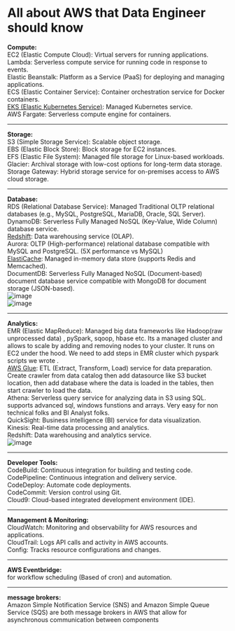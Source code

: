 # All about AWS that Data Engineer should know

**Compute:**  
EC2 (Elastic Compute Cloud): Virtual servers for running applications.  
Lambda: Serverless compute service for running code in response to events.  
Elastic Beanstalk: Platform as a Service (PaaS) for deploying and managing applications.  
ECS (Elastic Container Service): Container orchestration service for Docker containers.  
[EKS (Elastic Kubernetes Service)](https://github.com/vineetprasad19/AWS/blob/main/Kubernetes/README.md): Managed Kubernetes service.  
AWS Fargate: Serverless compute engine for containers.  
************************************************************************************************
**Storage:**  
S3 (Simple Storage Service): Scalable object storage.  
EBS (Elastic Block Store): Block storage for EC2 instances.  
EFS (Elastic File System): Managed file storage for Linux-based workloads.  
Glacier: Archival storage with low-cost options for long-term data storage.  
Storage Gateway: Hybrid storage service for on-premises access to AWS cloud storage.  
************************************************************************************************
**Database:**  
RDS (Relational Database Service): Managed Traditional OLTP relational databases (e.g., MySQL, PostgreSQL, MariaDB, Oracle, SQL Server).  
DynamoDB: Serverless Fully Managed NoSQL (Key-Value, Wide Column) database service.  
[Redshift](https://github.com/vineetprasad19/AWS/tree/main/AWS%20Redshift#aws-redshift---complete-guide): Data warehousing service (OLAP).  
Aurora: OLTP (High-performance) relational database compatible with MySQL and PostgreSQL. (5X performance vs MySQL)  
[ElastiCache](https://github.com/vineetprasad19/AWS/blob/main/ElasticCache/README.md): Managed in-memory data store (supports Redis and Memcached).  
DocumentDB: Serverless Fully Managed NoSQL (Document-based) document database service compatible with MongoDB for document storage (JSON-based).   
![image](https://github.com/user-attachments/assets/0fb1340d-f817-4784-a229-8355a6e311d4)  
![image](https://github.com/user-attachments/assets/438d859c-d35a-44b1-b457-ebd6fa0a3744)  
************************************************************************************************
**Analytics:**  
EMR (Elastic MapReduce): Managed big data frameworks like Hadoop(raw unprocessed data) , pySpark, sqoop, hbase etc. Its a managed cluster and allows to scale by adding and removing nodes to your cluster. 
It runs on EC2 under the hood. We need to add steps in EMR cluster which pyspark scripts we wrote .  
[AWS Glue](https://github.com/vineetprasad19/AWS/blob/main/AWS%20Glue/README.md): ETL (Extract, Transform, Load) service for data preparation. Create crawler from data catalog then add datasource like S3 bucket location, then add database where the data is loaded in the tables, then start crawler to load the data.  
Athena: Serverless query service for analyzing data in S3 using SQL. supports advanced sql, windows funstions and arrays. Very easy for non technical folks and BI Analyst folks.  
QuickSight: Business intelligence (BI) service for data visualization.  
Kinesis: Real-time data processing and analytics.  
Redshift: Data warehousing and analytics service.  
![image](https://github.com/user-attachments/assets/b2f4e1e2-eaa6-4b51-849e-4cc933ddec9c)
************************************************************************************************
**Developer Tools:**  
CodeBuild: Continuous integration for building and testing code.  
CodePipeline: Continuous integration and delivery service.  
CodeDeploy: Automate code deployments.  
CodeCommit: Version control using Git.  
Cloud9: Cloud-based integrated development environment (IDE).  
************************************************************************************************
**Management & Monitoring:**  
CloudWatch: Monitoring and observability for AWS resources and applications.  
CloudTrail: Logs API calls and activity in AWS accounts.  
Config: Tracks resource configurations and changes.  
************************************************************************************************
**AWS Eventbridge:**  
for workflow scheduling (Based of cron) and automation.  
************************************************************************************************
**message brokers:**  
Amazon Simple Notification Service (SNS) and Amazon Simple Queue Service (SQS) are both message brokers in AWS that allow for asynchronous communication between components  
